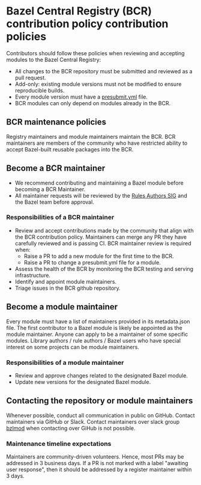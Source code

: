 
# Bazel Central Registry (BCR) contribution policy contribution policies
Contributors should follow these policies when reviewing and accepting modules to the Bazel Central Registry:

-   All changes to the BCR repository must be submitted and reviewed as a pull request.
-   Add-only: existing module versions must not be modified to ensure reproducible builds.
-   Every module version must have a [presubmit.yml](https://docs.google.com/document/d/1moQfNcEIttsk6vYanNKIy3ZuK53hQUFq1b1r0rmsYVg/edit#heading=h.e6t527rxhw5i) file.
-   BCR modules can only depend on modules already in the BCR.

## BCR maintenance policies
Registry maintainers and module maintainers maintain the BCR. BCR maintainers are members of the community who have restricted ability to accept Bazel-built reusable packages into the BCR.

## Become a BCR maintainer
- We recommend contributing and maintaining a Bazel module before becoming a BCR Maintainer.
- All maintainer requests will be reviewed by the [Rules Authors SIG](https://github.com/bazel-contrib/SIG-rules-authors) and the Bazel team before approval.

### Responsibilities of a BCR maintainer
- Review and accept contributions made by the community that align with the BCR contribution policy. Maintainers can merge any PR they have carefully reviewed and is passing CI. BCR maintainer review is required when:
  - Raise a PR to add a new module for the first time to the BCR.
  - Raise a PR to change a presubmit.yml file for a module.
- Assess the health of the BCR by monitoring the BCR testing and serving infrastructure.
- Identify and appoint module maintainers.
- Triage issues in the BCR github repository.

## Become a module maintainer
Every module must have a list of maintainers provided in its metadata.json file. The first contributor to a Bazel module is likely be appointed as the module maintainer. Anyone can apply to be a maintainer of some specific modules. Library authors / rule authors / Bazel users who have special interest on some projects can be module maintainers.

### Responsibilities of a module maintainer
-   Review and approve changes related to the designated Bazel module.
-   Update new versions for the designated Bazel module.

## Contacting the repository or module maintainers
Whenever possible, conduct all communication in public on GitHub. Contact maintainers via GitHub or Slack. Contact maintainers over slack group [bzlmod](https://bazelbuild.slack.com/archives/C014RARENH0) when contacting over GiHub is not possible.

### Maintenance timeline expectations
Maintainers are community-driven volunteers. Hence, most PRs may be addressed in 3 business days. If a PR is not marked with a label "awaiting user response", then it should be addressed by a register maintainer within 3 days.
